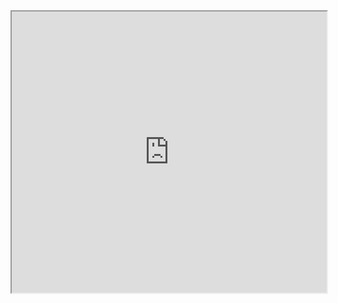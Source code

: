 <iframe src="https://gamma.app/embed/7wj583en9ccdasn" style="width: 700px; max-width: 100%; height: 450px" allow="fullscreen" title="Copy of History of the Internet"></iframe>
